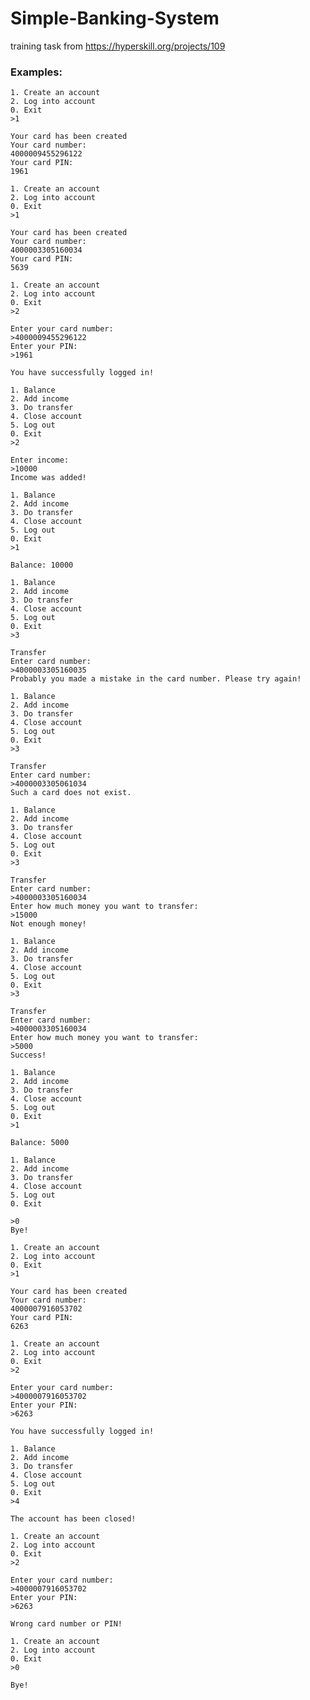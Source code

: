 # Simple-Banking-System
training task from https://hyperskill.org/projects/109

### Examples:
<pre><code class="language-no-highlight">1. Create an account
2. Log into account
0. Exit
>1

Your card has been created
Your card number:
4000009455296122
Your card PIN:
1961

1. Create an account
2. Log into account
0. Exit
>1

Your card has been created
Your card number:
4000003305160034
Your card PIN:
5639

1. Create an account
2. Log into account
0. Exit
>2

Enter your card number:
>4000009455296122
Enter your PIN:
>1961

You have successfully logged in!

1. Balance
2. Add income
3. Do transfer
4. Close account
5. Log out
0. Exit
>2

Enter income:
>10000
Income was added!

1. Balance
2. Add income
3. Do transfer
4. Close account
5. Log out
0. Exit
>1

Balance: 10000

1. Balance
2. Add income
3. Do transfer
4. Close account
5. Log out
0. Exit
>3

Transfer
Enter card number:
>4000003305160035
Probably you made a mistake in the card number. Please try again!

1. Balance
2. Add income
3. Do transfer
4. Close account
5. Log out
0. Exit
>3

Transfer
Enter card number:
>4000003305061034
Such a card does not exist.

1. Balance
2. Add income
3. Do transfer
4. Close account
5. Log out
0. Exit
>3

Transfer
Enter card number:
>4000003305160034
Enter how much money you want to transfer:
>15000
Not enough money!

1. Balance
2. Add income
3. Do transfer
4. Close account
5. Log out
0. Exit
>3

Transfer
Enter card number:
>4000003305160034
Enter how much money you want to transfer:
>5000
Success!

1. Balance
2. Add income
3. Do transfer
4. Close account
5. Log out
0. Exit
>1

Balance: 5000

1. Balance
2. Add income
3. Do transfer
4. Close account
5. Log out
0. Exit

>0
Bye!
</code></pre>

<pre><code class="language-no-highlight">1. Create an account
2. Log into account
0. Exit
>1

Your card has been created
Your card number:
4000007916053702
Your card PIN:
6263

1. Create an account
2. Log into account
0. Exit
>2

Enter your card number:
>4000007916053702
Enter your PIN:
>6263

You have successfully logged in!

1. Balance
2. Add income
3. Do transfer
4. Close account
5. Log out
0. Exit
>4

The account has been closed!

1. Create an account
2. Log into account
0. Exit
>2

Enter your card number:
>4000007916053702
Enter your PIN:
>6263

Wrong card number or PIN!

1. Create an account
2. Log into account
0. Exit
>0

Bye!
</code></pre>
